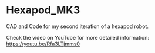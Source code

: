 # Hexapod_MK3
CAD and Code for my second iteration of a hexapod robot.

Check the video on YouTube for more detailed information: https://youtu.be/Rfa3LTjmms0
